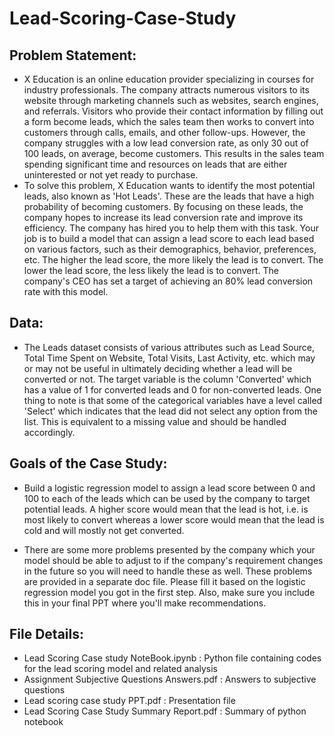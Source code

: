# Lead-Scoring-Case-Study
## Problem Statement:

- X Education is an online education provider specializing in courses for industry professionals. The company attracts numerous visitors to its website through marketing channels such as websites, search engines, and referrals. Visitors who provide their contact information by filling out a form become leads, which the sales team then works to convert into customers through calls, emails, and other follow-ups. However, the company struggles with a low lead conversion rate, as only 30 out of 100 leads, on average, become customers. This results in the sales team spending significant time and resources on leads that are either uninterested or not yet ready to purchase.
- To solve this problem, X Education wants to identify the most potential leads, also known as 'Hot Leads'. These are the leads that have a high probability of becoming customers. By focusing on these leads, the company hopes to increase its lead conversion rate and improve its efficiency. The company has hired you to help them with this task. Your job is to build a model that can assign a lead score to each lead based on various factors, such as their demographics, behavior, preferences, etc. The higher the lead score, the more likely the lead is to convert. The lower the lead score, the less likely the lead is to convert. The company's CEO has set a target of achieving an 80% lead conversion rate with this model.

## Data:

- The Leads dataset consists of various attributes such as Lead Source, Total Time Spent on Website, Total Visits, Last Activity, etc. which may or may not be useful in ultimately deciding whether a lead will be converted or not. The target variable is the column 'Converted' which has a value of 1 for converted leads and 0 for non-converted leads. One thing to note is that some of the categorical variables have a level called 'Select' which indicates that the lead did not select any option from the list. This is equivalent to a missing value and should be handled accordingly.

## Goals of the Case Study:

- Build a logistic regression model to assign a lead score between 0 and 100 to each of the leads which can be used by the company to target potential leads. A higher score would mean that the lead is hot, i.e. is most likely to convert whereas a lower score would mean that the lead is cold and will mostly not get converted.

- There are some more problems presented by the company which your model should be able to adjust to if the company's requirement changes in the future so you will need to handle these as well. These problems are provided in a separate doc file. Please fill it based on the logistic regression model you got in the first step. Also, make sure you include this in your final PPT where you'll make recommendations.

## File Details:

- Lead Scoring Case study NoteBook.ipynb : Python file containing codes for the lead scoring model and related analysis
- Assignment Subjective Questions Answers.pdf : Answers to subjective questions
- Lead scoring case study PPT.pdf : Presentation file
- Lead Scoring Case Study Summary Report.pdf : Summary of python notebook 
